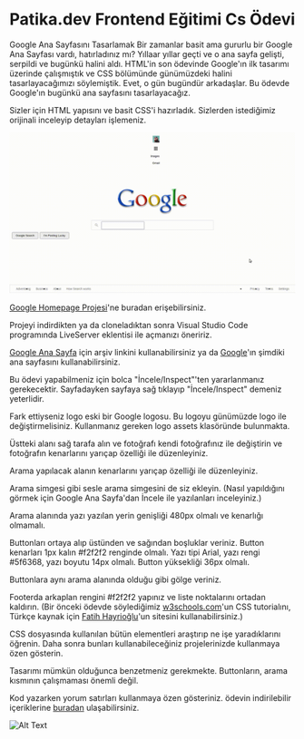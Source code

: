 # Patika.dev Frontend Eğitimi Cs Ödevi

Google Ana Sayfasını Tasarlamak
Bir zamanlar basit ama gururlu bir Google Ana Sayfası vardı, hatırladınız mı? Yıllaar yıllar geçti ve o ana sayfa gelişti, serpildi ve bugünkü halini aldı. HTML'in son ödevinde Google'ın ilk tasarımı üzerinde çalışmıştık ve CSS bölümünde günümüzdeki halini tasarlayacağımızı söylemiştik. Evet, o gün bugündür arkadaşlar. Bu ödevde Google'ın bugünkü ana sayfasını tasarlayacağız.

Sizler için HTML yapısını ve basit CSS'i hazırladık. Sizlerden istediğimiz orijinali inceleyip detayları işlemeniz.

![Alt Text](https://raw.githubusercontent.com/Kodluyoruz/taskforce/main/css/odev2/figures/googlehomepage.gif)

<p><a href="https://github.com/Kodluyoruz/taskforce/tree/main/css/odev2/google_homepage" rel="noopener noreferrer" target="_blank">Google Homepage Projesi</a>'ne buradan erişebilirsiniz.</p>

Projeyi indirdikten ya da cloneladıktan sonra Visual Studio Code programında LiveServer eklentisi ile açmanızı öneririz.

<p><a href="https://web.archive.org/web/20191130234759if_/https://www.google.com/" rel="noopener noreferrer" target="_blank">Google Ana Sayfa</a> için arşiv linkini kullanabilirsiniz ya da <a href="https://www.google.com/" rel="noopener noreferrer" target="_blank">Google</a>'ın şimdiki ana sayfasını kullanabilirsiniz.</p>

Bu ödevi yapabilmeniz için bolca "İncele/Inspect"'ten yararlanmanız gerekecektir. Sayfadayken sayfaya sağ tıklayıp "İncele/Inspect" demeniz yeterlidir.

Fark ettiyseniz logo eski bir Google logosu. Bu logoyu günümüzde logo ile değiştirmelisiniz. Kullanmanız gereken logo assets klasöründe bulunmakta.

Üstteki alanı sağ tarafa alın ve fotoğrafı kendi fotoğrafınız ile değiştirin ve fotoğrafın kenarlarını yarıçap özelliği ile düzenleyiniz.

Arama yapılacak alanın kenarlarını yarıçap özelliği ile düzenleyiniz.

Arama simgesi gibi sesle arama simgesini de siz ekleyin. (Nasıl yapıldığını görmek için Google Ana Sayfa'dan İncele ile yazılanları inceleyiniz.)

Arama alanında yazı yazılan yerin genişliği 480px olmalı ve kenarlığı olmamalı.

Buttonları ortaya alıp üstünden ve sağından boşluklar veriniz. Button kenarları 1px kalın #f2f2f2 renginde olmalı. Yazı tipi Arial, yazı rengi #5f6368, yazı boyutu 14px olmalı. Button yüksekliği 36px olmalı.

Buttonlara aynı arama alanında olduğu gibi gölge veriniz.

<p>Footerda arkaplan rengini #f2f2f2 yapınız ve liste noktalarını ortadan kaldırın. (Bir önceki ödevde söylediğimiz <a href="https://www.w3schools.com/w3css/defaulT.asp" rel="noopener noreferrer" target="_blank">w3schools.com</a>'un CSS tutorialını, Türkçe kaynak için <a href="https://fatihhayrioglu.com/" rel="noopener noreferrer" target="_blank">Fatih Hayrioğlu</a>'un sitesini kullanabilirsiniz.)</p>

CSS dosyasında kullanılan bütün elementleri araştırıp ne işe yaradıklarını öğrenin. Daha sonra bunları kullanabileceğiniz projelerinizde kullanmaya özen gösterin.

Tasarımı mümkün olduğunca benzetmeniz gerekmekte. Buttonların, arama kısmının çalışmaması önemli değil.

<p>Kod yazarken yorum satırları kullanmaya özen gösteriniz. ödevin indirilebilir içeriklerine <a href="https://drive.google.com/drive/folders/1Judez8Dqey-BHDjxZ1PnUwGhIMERNkbV?usp=sharing" rel="noopener noreferrer" target="_blank">buradan</a> ulaşabilirsiniz.</p>


![Alt Text](https://www.awesomescreenshot.com/image/20639726?key=f8ee749384d27f0f9b211701b53b1997)
